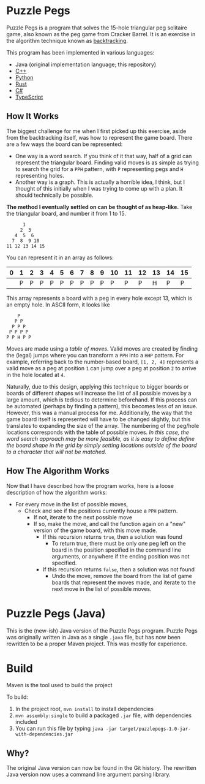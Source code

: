 # Puzzle Pegs

Puzzle Pegs is a program that solves the 15-hole triangular peg solitaire game, also known as the peg game from Cracker Barrel. It is an exercise in the algorithm technique known as [backtracking](https://en.wikipedia.org/wiki/Backtracking).

This program has been implemented in various languages:
- Java (original implementation language; this repository)
- [C++](https://github.com/Techman/puzzle-pegs-cpp)
- [Python](https://github.com/Techman/puzzle-pegs-py)
- [Rust](https://github.com/Techman/puzzle-pegs-rs)
- [C#](https://github.com/Techman/puzzle-pegs-cs)
- [TypeScript](https://github.com/Techman/puzzle-pegs-ts)

## How It Works

The biggest challenge for me when I first picked up this exercise, aside from the backtracking itself, was how to represent the game board. There are a few ways the board can be represented:

* One way is a word search. If you think of it that way, half of a grid can represent the triangular board. Finding valid moves is as simple as trying to search the grid for a `PPH` pattern, with `P` representing pegs and `H` representing holes.
* Another way is a graph. This is actually a horrible idea, I think, but I thought of this initially when I was trying to come up with a plan. It should technically be possible.

**The method I eventually settled on can be thought of as heap-like.** Take the triangular board, and number it from 1 to 15.
```
      1
     2  3
   4  5  6
  7  8  9 10
11 12 13 14 15
```
You can represent it in an array as follows:

| 0 | 1 | 2 | 3 | 4 | 5 | 6 | 7 | 8 | 9 | 10 | 11 | 12 | 13 | 14 | 15 |
|---|---|---|---|---|---|---|---|---|---|----|----|----|----|----|----|
|   | P | P | P | P | P | P | P | P | P | P  | P  | P  | H  | P  | P  |

This array represents a board with a peg in every hole except 13, which is an empty hole. In ASCII form, it looks like
```
    P
   P P
  P P P
 P P P P
P P H P P
```
Moves are made using a *table of moves.* Valid moves are created by finding the (legal) jumps where you can transform a `PPH` into a `HHP` pattern. For example, referring back to the number-based board, `[1, 2, 4]` represents a valid move as a peg at position `1` can jump over a peg at position `2` to arrive in the hole located at `4`.

Naturally, due to this design, applying this technique to bigger boards or boards of different shapes will increase the list of all possible moves by a large amount, which is tedious to determine beforehand. If this process can be automated (perhaps by finding a pattern), this becomes less of an issue. However, this was a manual process for me. Additionally, the way that the game board itself is represented will have to be changed slightly, but this translates to expanding the size of the array. The numbering of the peg/hole locations corresponds with the table of possible moves. *In this case, the word search approach may be more feasible, as it is easy to define define the board shape in the grid by simply setting locations outside of the board to a character that will not be matched.*

## How The Algorithm Works

Now that I have described how the program works, here is a loose description of how the algorithm works:

- For every move in the list of possible moves,
  - Check and see if the positions currently house a `PPH` pattern.
    - If not, iterate to the next possible move
    - If so, make the move, and call the function again on a "new" version of the game board, with this move made.
      - If this recursion returns `true`, then a solution was found
        - To return true, there must be only one peg left on the board in the position specified in the command line arguments, or anywhere if the ending position was not specified.
      - If this recursion returns `false`, then a solution was not found
        - Undo the move, remove the board from the list of game boards that represent the moves made, and iterate to the next move in the list of possible moves.

# Puzzle Pegs (Java)

This is the (new-ish) Java version of the Puzzle Pegs program. Puzzle Pegs was originally written in Java as a single `.java` file, but has now been rewritten to be a proper Maven project. This was mostly for experience.

# Build

Maven is the tool used to build the project

To build:

1. In the project root, `mvn install` to install dependencies
2. `mvn assembly:single` to build a packaged `.jar` file, with dependencies included
3. You can run this file by typing `java -jar target/puzzlepegs-1.0-jar-with-dependencies.jar`

## Why?

The original Java version can now be found in the Git history. The rewritten Java version now uses a command line argument parsing library.
